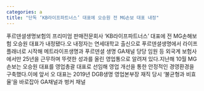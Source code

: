 ```yaml
---
categories: a
title: "단독 ‘KB라이프파트너스’ 대표에 오승원 전 MG손보 대표 내정"
---
```

푸르덴셜생명보험의 프리미엄 판매전문회사 ‘KB라이프파트너스’ 대표에 전 MG손해보험 오승원 대표가 내정됐다.오 내정자는 연세대학교 출신으로 푸르덴셜생명에서 라이프플래너로 시작해 메트라이프생명과 푸르덴셜 생명 GA채널 당당 임원 등 외국계 보험사에서만 25년을 근무하며 뚜렷한 성과를 올린 영업통으로 알려져 있다.지난해 10월 MG손보는 오승원 대표를 영업총괄 대표로 선임해 영업 개선을 통한 안정적인 경영환경을 구축했다.이에 앞서 오 대표는 2019년 DGB생명 영업본부장 재직 당시 ‘불균형과 비효율’을 바로잡아 GA채널과 벙커 채널